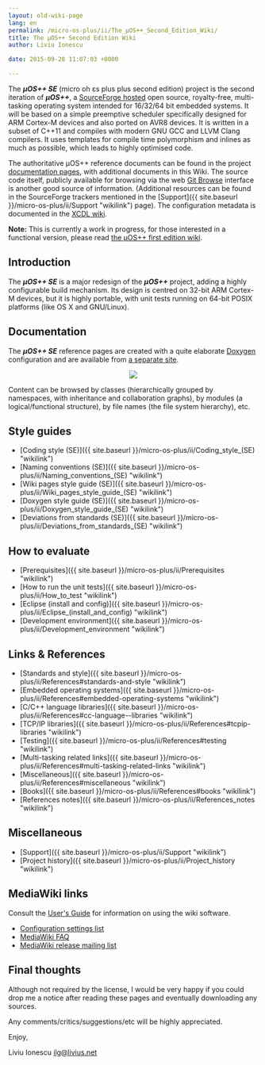 ```yaml
---
layout: old-wiki-page
lang: en
permalink: /micro-os-plus/ii/The_µOS++_Second_Edition_Wiki/
title: The µOS++ Second Edition Wiki
author: Liviu Ionescu

date: 2015-09-28 11:07:03 +0000

---
```


The ***µOS++ SE*** (micro oh ɛs plus plus second edition) project is the second iteration of ***µOS++***, a [SourceForge hosted](http://sourceforge.net/projects/micro-os-plus/) open source, royalty-free, multi-tasking operating system intended for 16/32/64 bit embedded systems. It will be based on a simple preemptive scheduler specifically designed for ARM Cortex-M devices and also ported on AVR8 devices. It is written in a subset of C++11 and compiles with modern GNU GCC and LLVM Clang compilers. It uses templates for compile time polymorphism and inlines as much as possible, which leads to highly optimised code.

The authoritative µOS++ reference documents can be found in the project [documentation pages](http://micro-os-plus.sourceforge.net/doc), with additional documents in this Wiki. The source code itself, publicly available for browsing via the web [Git Browse](http://sourceforge.net/p/micro-os-plus/second/) interface is another good source of information. (Additional resources can be found in the SourceForge trackers mentioned in the [Support]({{ site.baseurl }}/micro-os-plus/ii/Support "wikilink") page). The configuration metadata is documented in the [XCDL wiki](http://xcdl.sourceforge.net/wiki/).

**Note:** This is currently a work in progress, for those interested in a functional version, please read [the µOS++ first edition wiki](http://micro-os-plus.sourceforge.net/old-wiki/).

Introduction
------------

The ***µOS++ SE*** is a major redesign of the ***µOS++*** project, adding a highly configurable build mechanism. Its design is centred on 32-bit ARM Cortex-M devices, but it is highly portable, with unit tests running on 64-bit POSIX platforms (like OS X and GNU/Linux).

Documentation
-------------

The ***µOS++ SE*** reference pages are created with a quite elaborate [Doxygen](http://www.doxygen.org/index.html) configuration and are available from [a separate site](http://micro-os-plus.sourceforge.net/doc).

<div style="text-align:center">
<a href="http://micro-os-plus.sourceforge.net/doc"><img src="{{ site.baseurl }}/assets/images/old/524px-Doxy.png" /></a>
</div>

Content can be browsed by classes (hierarchically grouped by namespaces, with inheritance and collaboration graphs), by modules (a logical/functional structure), by file names (the file system hierarchy), etc.

Style guides
------------

-   [Coding style (SE)]({{ site.baseurl }}/micro-os-plus/ii/Coding_style_(SE) "wikilink")
-   [Naming conventions (SE)]({{ site.baseurl }}/micro-os-plus/ii/Naming_conventions_(SE) "wikilink")
-   [Wiki pages style guide (SE)]({{ site.baseurl }}/micro-os-plus/ii/Wiki_pages_style_guide_(SE) "wikilink")
-   [Doxygen style guide (SE)]({{ site.baseurl }}/micro-os-plus/ii/Doxygen_style_guide_(SE) "wikilink")
-   [Deviations from standards (SE)]({{ site.baseurl }}/micro-os-plus/ii/Deviations_from_standards_(SE) "wikilink")

How to evaluate
---------------

-   [Prerequisites]({{ site.baseurl }}/micro-os-plus/ii/Prerequisites "wikilink")
-   [How to run the unit tests]({{ site.baseurl }}/micro-os-plus/ii/How_to_test "wikilink")
-   [Eclipse (install and config)]({{ site.baseurl }}/micro-os-plus/ii/Eclipse_(install_and_config) "wikilink")
-   [Development environment]({{ site.baseurl }}/micro-os-plus/ii/Development_environment "wikilink")

Links & References
------------------

-   [Standards and style]({{ site.baseurl }}/micro-os-plus/ii/References#standards-and-style "wikilink")
-   [Embedded operating systems]({{ site.baseurl }}/micro-os-plus/ii/References#embedded-operating-systems "wikilink")
-   [C/C++ language libraries]({{ site.baseurl }}/micro-os-plus/ii/References#cc-language--libraries "wikilink")
-   [TCP/IP libraries]({{ site.baseurl }}/micro-os-plus/ii/References#tcpip-libraries "wikilink")
-   [Testing]({{ site.baseurl }}/micro-os-plus/ii/References#testing "wikilink")
-   [Multi-tasking related links]({{ site.baseurl }}/micro-os-plus/ii/References#multi-tasking-related-links "wikilink")
-   [Miscellaneous]({{ site.baseurl }}/micro-os-plus/ii/References#miscellaneous "wikilink")
-   [Books]({{ site.baseurl }}/micro-os-plus/ii/References#books "wikilink")
-   [References notes]({{ site.baseurl }}/micro-os-plus/ii/References_notes "wikilink")

Miscellaneous
-------------

-   [Support]({{ site.baseurl }}/micro-os-plus/ii/Support "wikilink")
-   [Project history]({{ site.baseurl }}/micro-os-plus/ii/Project_history "wikilink")

MediaWiki links
---------------

Consult the [User's Guide](http://meta.wikimedia.org/wiki/Help:Contents) for information on using the wiki software.

-   [Configuration settings list](http://www.mediawiki.org/wiki/Manual:Configuration_settings)
-   [MediaWiki FAQ](http://www.mediawiki.org/wiki/Manual:FAQ)
-   [MediaWiki release mailing list](https://lists.wikimedia.org/mailman/listinfo/mediawiki-announce)

Final thoughts
--------------

Although not required by the license, I would be very happy if you could drop me a notice after reading these pages and eventually downloading any sources.

Any comments/critics/suggestions/etc will be highly appreciated.

Enjoy,

Liviu Ionescu <ilg@livius.net>

